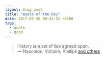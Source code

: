 ```yaml
---
layout: blog_post
title: "Quote of the Day"
date: 2017-05-30 00:42:32 +0100
tags:
  - quote
  - qotd
---
```


> History is a set of lies agreed upon.  
> &mdash; Napoléon, Voltaire, Phillips [and others](http://quoteinvestigator.com/2016/07/05/fable/)
